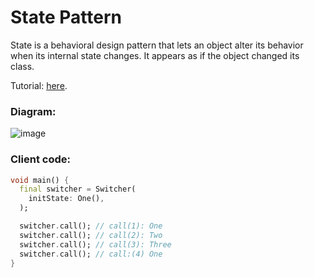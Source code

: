 # State Pattern
State is a behavioral design pattern that lets an object alter its behavior when its internal state 
changes. It appears as if the object changed its class.

Tutorial: [here](https://refactoring.guru/design-patterns/state).

### Diagram:
![image](https://user-images.githubusercontent.com/8049534/172000870-a96c6dd2-5b6a-4a64-b3a9-4edb75dd8076.png)

### Client code:
```dart
void main() {
  final switcher = Switcher(
    initState: One(),
  );

  switcher.call(); // call(1): One
  switcher.call(); // call(2): Two
  switcher.call(); // call(3): Three
  switcher.call(); // call:(4) One
}
```
